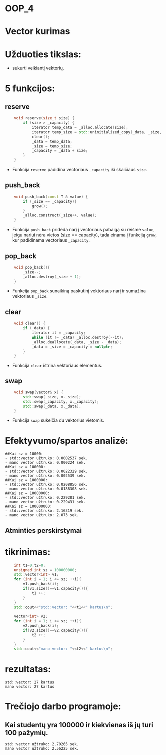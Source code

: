 # OOP_4

# Vector kurimas

# Užduoties tikslas:
- sukurti veikiantį vektorių.

# 5 funkcijos:

## reserve

```c++
    void reserve(size_t size) {
        if (size > _capacity) {
            iterator temp_data = _alloc.allocate(size);
            iterator temp_size = std::uninitialized_copy(_data, _size, temp_data);
            clear();
            _data = temp_data;
            _size = temp_size;
            _capacity = _data + size;
        }
    }
```
- Funkcija `reserve` padidina vectoriaus `_capacity` iki skaičiaus `size`.

## push_back

```c++
	void push_back(const T & value) {
		if (_size == _capacity){
            grow();
        }
        _alloc.construct(_size++, value);
	}
```
- Funkcija `push_back` prideda narį į vectoriaus pabaigą su reišme `value`, jeigu nariui nėra vietos (size == capacity), tada einama į funkciją `grow`, kur padidinama vectoriaus `_capacity`.

## pop_back

```c++
    void pop_back(){
        _size--;
        _alloc.destroy(_size + 1);
    }
```
- Funkcija `pop_back` sunaikiną paskutinį vektoriaus narį ir sumažina vektoriaus `_size`.

## clear

```c++
	void clear() {
		if (_data) {
			iterator it = _capacity;
			while (it != _data) _alloc.destroy(--it);
			_alloc.deallocate(_data, _size - _data);
			_data = _size = _capacity = nullptr;
		}
	}
```
- Funkcija `clear` ištrina vektoriaus elementus.

## swap

```c++
    void swap(vector& x) {
        std::swap(_size, x._size);
        std::swap(_capacity, x._capacity);
        std::swap(_data, x._data);
    }
```
- Funkcija `swap` sukeičia du vektorius vietomis.

# Efektyvumo/spartos analizė:

```shell
##Kai sz = 10000:
- std::vector užtruko: 0.0002537 sek.
- mano vector užtruko: 0.000224 sek.
##Kai sz = 100000:
- std::vector užtruko: 0.0022329 sek.
- mano vector užtruko: 0.002539 sek.
##Kai sz = 1000000:
- std::vector užtruko: 0.0208856 sek.
- mano vector užtruko: 0.0188308 sek.
##Kai sz = 10000000:
- std::vector užtruko: 0.229281 sek.
- mano vector užtruko: 0.229431 sek.
##Kai sz = 100000000:
- std::vector užtruko: 2.16319 sek.
- mano vector užtruko: 2.073 sek.
```
## Atminties perskirstymai
# tikrinimas:
```c++
	int t1=0,t2=0;
	unsigned int sz = 100000000;
	std::vector<int> v1;
	for (int i = 1; i <= sz; ++i){
		v1.push_back(i);
		if(v1.size()==v1.capacity()){
			t1 ++;
		}
	}
	std::cout<<"std::vector: "<<t1<<" kartus\n";
	
	vector<int> v2;
	for (int i = 1; i <= sz; ++i){
		v2.push_back(i);
		if(v2.size()==v2.capacity()){
			t2 ++;
		}
	}
	std::cout<<"mano vector: "<<t2<<" kartus\n";
```
# rezultatas:
```shell
std::vector: 27 kartus
mano vector: 27 kartus
```
# Trečiojo darbo programoje:
## Kai studentų yra 100000 ir kiekvienas iš jų turi 100 pažymių.
```shell
std::vector užtruko: 2.70265 sek.
mano vector užtruko: 2.56225 sek.
```


